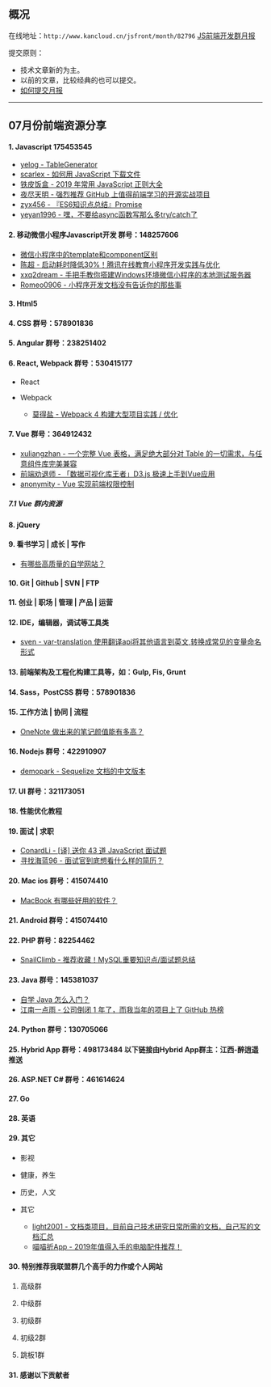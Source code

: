 ## 概况

在线地址：`http://www.kancloud.cn/jsfront/month/82796` [JS前端开发群月报](http://www.kancloud.cn/jsfront/month/82796)


提交原则：

- 技术文章新的为主。
- 以前的文章，比较经典的也可以提交。
- [如何提交月报](http://www.kancloud.cn/jsfront/month/227309)

---


## 07月份前端资源分享
#### 1. Javascript 175453545
- [yelog - TableGenerator](https://github.com/yelog/TableGenerator)
- [scarlex - 如何用 JavaScript 下载文件](https://segmentfault.com/a/1190000005863250)
- [铁皮饭盒 - 2019 年常用 JavaScript 正则大全](https://juejin.im/post/5d245d4151882555300feb77)
- [夜尽天明 - 强烈推荐 GitHub 上值得前端学习的开源实战项目](https://zhuanlan.zhihu.com/p/69268226)
- [zyx456 - 『ES6知识点总结』Promise](https://juejin.im/post/5d25ca526fb9a07ed224969b)
- [yeyan1996 - 嘿，不要给async函数写那么多try/catch了](https://juejin.im/post/5d25b39bf265da1bb67a4176)

#### 2. 移动微信小程序Javascript开发 群号：148257606
- [微信小程序中的template和component区别](https://www.jianshu.com/p/ead124a6b7cf)
- [陈超 - 启动耗时降低30%！腾讯在线教育小程序开发实践与优化](https://mp.weixin.qq.com/s/ldVdJJz2plpgq4izY5JkEw)
- [xxq2dream - 手把手教你搭建Windows环境微信小程序的本地测试服务器](https://juejin.im/post/5b5931e6f265da0f5a255a0b)
- [Romeo0906 - 小程序开发文档没有告诉你的那些事](https://github.com/Romeo0906/WeChatAPP/blob/master/Something-that-wxadoc-don't-tell-you.md)

#### 3. Html5

#### 4. CSS  群号：578901836

#### 5. Angular 群号：238251402

#### 6. React, Webpack 群号：530415177
- React


- Webpack

  - [莫得盐 - Webpack 4 构建大型项目实践 / 优化](https://juejin.im/post/5d2450c6f265da1ba64813a4)


#### 7. Vue 群号：364912432
- [xuliangzhan - 一个完整 Vue 表格，满足绝大部分对 Table 的一切需求，与任意组件库完美兼容](https://github.com/xuliangzhan/vxe-table)
- [前端劝退师 - 「数据可视化库王者」D3.js 极速上手到Vue应用](https://juejin.im/post/5d1e074af265da1bca51f8ec)
- [anonymity - Vue 实现前端权限控制](https://juejin.im/post/5d22bac55188255d7439ad5a)

##### 7.1 Vue 群内资源


#### 8. jQuery

#### 9. 看书学习 | 成长 | 写作
- [有哪些高质量的自学网站？](https://www.zhihu.com/question/41476832/)

#### 10. Git | Github | SVN | FTP

#### 11. 创业 | 职场 | 管理 | 产品 | 运营

#### 12. IDE，编辑器，调试等工具类
- [sven - var-translation 使用翻译api将其他语言到英文,转换成常见的变量命名形式](https://marketplace.visualstudio.com/items?itemName=svenzhao.var-translation)

#### 13. 前端架构及工程化构建工具等，如：Gulp, Fis, Grunt

#### 14. Sass，PostCSS  群号：578901836

#### 15. 工作方法 | 协同 | 流程
- [OneNote 做出来的笔记颜值能有多高？](https://www.zhihu.com/question/57139472)

#### 16. Nodejs 群号：422910907
- [demopark - Sequelize 文档的中文版本](https://demopark.github.io/sequelize-docs-Zh-CN/)

#### 17. UI 群号：321173051

#### 18. 性能优化教程

#### 19. 面试 | 求职
- [ConardLi - [译] 送你 43 道 JavaScript 面试题](https://juejin.im/entry/5d06ce32e51d4510a50335bd)
- [寻找海蓝96 - 面试官到底想看什么样的简历？](https://juejin.im/entry/5d1d5403f265da1b6f439263)

#### 20. Mac ios 群号：415074410
- [MacBook 有哪些好用的软件？](https://www.zhihu.com/question/282279461)

#### 21. Android 群号：415074410

#### 22. PHP 群号：82254462
- [SnailClimb - 推荐收藏！MySQL重要知识点/面试题总结](https://juejin.im/entry/5d175940f265da1b6e65b893)

#### 23. Java 群号：145381037
- [自学 Java 怎么入门？](https://www.zhihu.com/question/25255189)
- [江南一点雨 - 公司倒闭 1 年了，而我当年的项目上了 GitHub 热榜](https://juejin.im/post/5d2547d5e51d455a2f2202d5)

#### 24. Python 群号：130705066

#### 25. Hybrid App 群号：498173484 以下链接由Hybrid App群主：江西-醉逍遥推送

#### 26. ASP.NET C# 群号：461614624

#### 27. Go

#### 28. 英语

#### 29. 其它

- 影视


- 健康，养生


- 历史，人文


- 其它

  - [light2001 - 文档类项目，目前自己技术研究日常所需的文档，自己写的文档汇总](https://github.com/light2001/MyDocs)
  - [喵喵折App - 2019年值得入手的电脑配件推荐！](https://zhuanlan.zhihu.com/p/69770528)


#### 30. 特别推荐我联盟群几个高手的力作或个人网站

1. 高级群



2. 中级群


3. 初级群

4. 初级2群


5. 跳板1群


#### 31. 感谢以下贡献者

